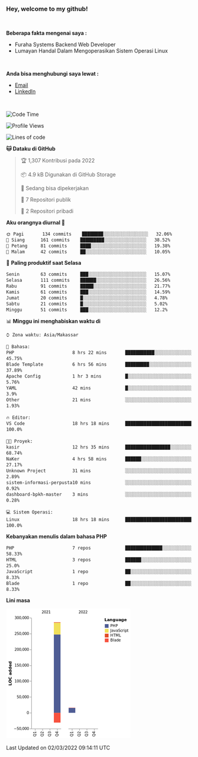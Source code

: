 <h3>Hey, welcome to my github!</h3>

<br>

<p><strong>Beberapa fakta mengenai saya :</strong></p>

<ul>
  <li>Furaha Systems Backend Web Developer</li>
  <li>Lumayan Handal Dalam Mengoperasikan Sistem Operasi Linux</li>
</ul>

<br>

<p><strong>Anda bisa menghubungi saya lewat :</strong></p>

<ul>
  <li><a href="mailto:renaldiapriyanto419@gmail.com">Email</a></li>
  <li><a href="https://www.linkedin.com/in/renaldi-kadang-314314206/">LinkedIn</a></li>
</ul>

<br>

<!--START_SECTION:waka-->
![Code Time](http://img.shields.io/badge/Code%20Time-27%20hrs%2056%20mins-blue)

![Profile Views](http://img.shields.io/badge/Profil%20dilihat-17-blue)

![Lines of code](https://img.shields.io/badge/Sejak%20Hello%20World%20aku%20telah%20menulis-271%20Thousand%20baris%20kode-blue)

**🐱 Dataku di GitHub** 

> 🏆 1,307 Kontribusi pada 2022
 > 
> 📦 4.9 kB Digunakan di GitHub Storage 
 > 
> 💼 Sedang bisa dipekerjakan
 > 
> 📜 7 Repositori publik 
 > 
> 🔑 2 Repositori pribadi  
 > 
**Aku orangnya diurnal 🐤** 

```text
🌞 Pagi       134 commits    ████████░░░░░░░░░░░░░░░░░   32.06% 
🌆 Siang      161 commits    █████████░░░░░░░░░░░░░░░░   38.52% 
🌃 Petang     81 commits     ████░░░░░░░░░░░░░░░░░░░░░   19.38% 
🌙 Malam      42 commits     ██░░░░░░░░░░░░░░░░░░░░░░░   10.05%

```
📅 **Paling produktif saat Selasa** 

```text
Senin        63 commits     ███░░░░░░░░░░░░░░░░░░░░░░   15.07% 
Selasa       111 commits    ██████░░░░░░░░░░░░░░░░░░░   26.56% 
Rabu         91 commits     █████░░░░░░░░░░░░░░░░░░░░   21.77% 
Kamis        61 commits     ███░░░░░░░░░░░░░░░░░░░░░░   14.59% 
Jumat        20 commits     █░░░░░░░░░░░░░░░░░░░░░░░░   4.78% 
Sabtu        21 commits     █░░░░░░░░░░░░░░░░░░░░░░░░   5.02% 
Minggu       51 commits     ███░░░░░░░░░░░░░░░░░░░░░░   12.2%

```


📊 **Minggu ini menghabiskan waktu di** 

```text
⌚︎ Zona waktu: Asia/Makassar

💬 Bahasa: 
PHP                      8 hrs 22 mins       ███████████░░░░░░░░░░░░░░   45.75% 
Blade Template           6 hrs 56 mins       █████████░░░░░░░░░░░░░░░░   37.89% 
Apache Config            1 hr 3 mins         █░░░░░░░░░░░░░░░░░░░░░░░░   5.76% 
YAML                     42 mins             █░░░░░░░░░░░░░░░░░░░░░░░░   3.9% 
Other                    21 mins             ░░░░░░░░░░░░░░░░░░░░░░░░░   1.93%

🔥 Editor: 
VS Code                  18 hrs 18 mins      █████████████████████████   100.0%

🐱‍💻 Proyek: 
kasir                    12 hrs 35 mins      █████████████████░░░░░░░░   68.74% 
NaKer                    4 hrs 58 mins       ██████░░░░░░░░░░░░░░░░░░░   27.17% 
Unknown Project          31 mins             ░░░░░░░░░░░░░░░░░░░░░░░░░   2.89% 
sistem-informasi-perpusta10 mins             ░░░░░░░░░░░░░░░░░░░░░░░░░   0.92% 
dashboard-bpkh-master    3 mins              ░░░░░░░░░░░░░░░░░░░░░░░░░   0.28%

💻 Sistem Operasi: 
Linux                    18 hrs 18 mins      █████████████████████████   100.0%

```

**Kebanyakan menulis dalam bahasa PHP** 

```text
PHP                      7 repos             ██████████████░░░░░░░░░░░   58.33% 
HTML                     3 repos             ██████░░░░░░░░░░░░░░░░░░░   25.0% 
JavaScript               1 repo              ██░░░░░░░░░░░░░░░░░░░░░░░   8.33% 
Blade                    1 repo              ██░░░░░░░░░░░░░░░░░░░░░░░   8.33%

```


**Lini masa**

![Chart not found](https://raw.githubusercontent.com/Sylent-Sys/Sylent-Sys/main/charts/bar_graph.png) 


 Last Updated on 02/03/2022 09:14:11 UTC
<!--END_SECTION:waka-->
